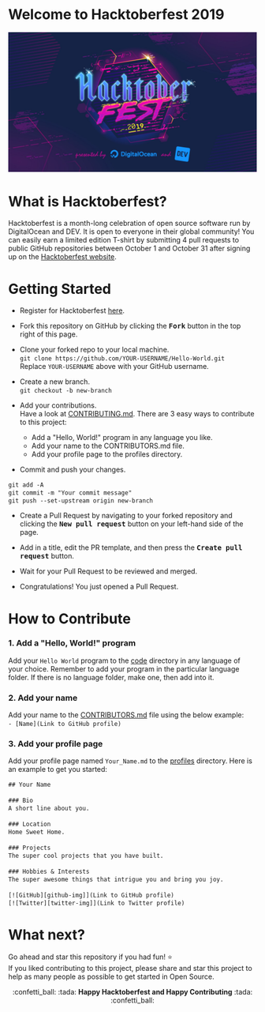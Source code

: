 # Welcome to Hacktoberfest 2019  

![hacktoberfest](hacktoberfest.png)

# What is Hacktoberfest?  
Hacktoberfest is a month-long celebration of open source software run by DigitalOcean and DEV. 
It is open to everyone in their global community! 
You can easily earn a limited edition T-shirt by submitting 4 pull requests to public GitHub repositories between October 1 and October 31 
after signing up on the [Hacktoberfest website](https://hacktoberfest.digitalocean.com/).
 
# Getting Started
* Register for Hacktoberfest [here](https://hacktoberfest.digitalocean.com/). 

* Fork this repository on GitHub by clicking the <kbd><b>Fork</b></kbd> 
button in the top right of this page. 

* Clone your forked repo to your local machine.  
`git clone https://github.com/YOUR-USERNAME/Hello-World.git`  
Replace `YOUR-USERNAME` above with your GitHub username. 

* Create a new branch.  
`git checkout -b new-branch`

* Add your contributions.  
Have a look at [CONTRIBUTING.md](CONTRIBUTING.md). There are 3 easy ways to contribute to this project: 
  * Add a "Hello, World!" program in any language you like. 
  * Add your name to the CONTRIBUTORS.md file. 
  * Add your profile page to the profiles directory.  
   
* Commit and push your changes.
```
git add -A 
git commit -m "Your commit message"
git push --set-upstream origin new-branch
```

* Create a Pull Request by navigating to your forked repository and 
clicking the <kbd><b>New pull request</b></kbd> button on your left-hand side of the page.

* Add in a title, edit the PR template, and then press the <kbd><b>Create pull request</b></kbd> button.

* Wait for your Pull Request to be reviewed and merged. 

* Congratulations! You just opened a Pull Request. 

# How to Contribute
### 1. Add a "Hello, World!" program
Add your `Hello World` program to the [code](code) directory in any language of your choice. 
Remember to add your program in the particular language folder. 
If there is no language folder, make one, then add into it.

### 2. Add your name 
Add your name to the [CONTRIBUTORS.md](CONTRIBUTORS.md) file using the below example:  
`- [Name](Link to GitHub profile)`

### 3. Add your profile page
Add your profile page named `Your_Name.md` to the [profiles](CONTRIBUTORS.md) directory. Here is an example to get you started:  
```
## Your Name

### Bio
A short line about you. 

### Location
Home Sweet Home.

### Projects
The super cool projects that you have built. 

### Hobbies & Interests
The super awesome things that intrigue you and bring you joy.

[![GitHub][github-img]](Link to GitHub profile) 
[![Twitter][twitter-img]](Link to Twitter profile)  
```

# What next? 
Go ahead and star this repository if you had fun! :star:   
If you liked contributing to this project, please share and star this project to help as many people as possible to get started in Open Source.

<p align="center">:confetti_ball: :tada: <strong>Happy Hacktoberfest and Happy Contributing</strong> :tada: :confetti_ball:</p>

[twitter-img]: https://i.imgur.com/wWzX9uB.png
[github-img]: https://i.imgur.com/9I6NRUm.png